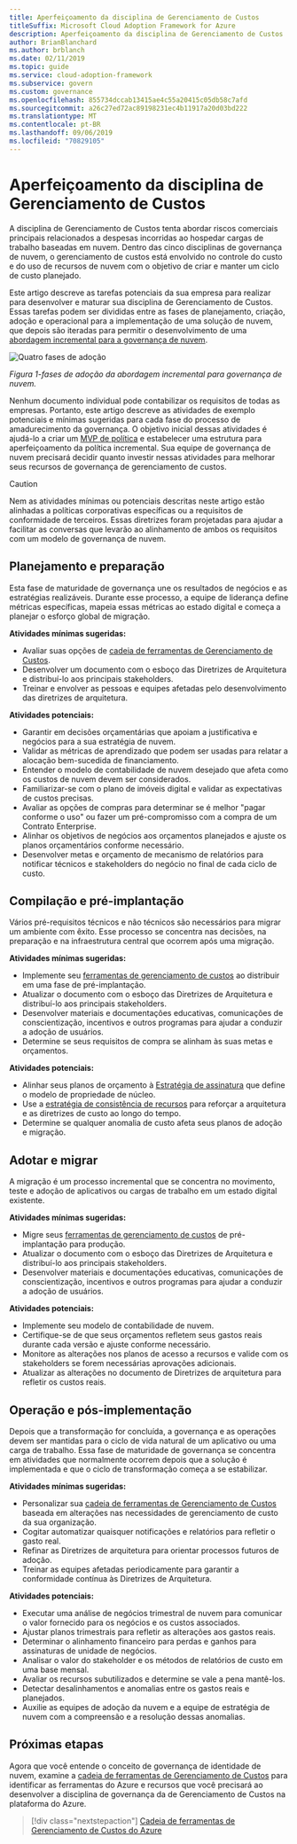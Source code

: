 ```yaml
---
title: Aperfeiçoamento da disciplina de Gerenciamento de Custos
titleSuffix: Microsoft Cloud Adoption Framework for Azure
description: Aperfeiçoamento da disciplina de Gerenciamento de Custos
author: BrianBlanchard
ms.author: brblanch
ms.date: 02/11/2019
ms.topic: guide
ms.service: cloud-adoption-framework
ms.subservice: govern
ms.custom: governance
ms.openlocfilehash: 855734dccab13415ae4c55a20415c05db58c7afd
ms.sourcegitcommit: a26c27ed72ac89198231ec4b11917a20d03bd222
ms.translationtype: MT
ms.contentlocale: pt-BR
ms.lasthandoff: 09/06/2019
ms.locfileid: "70829105"
---
```

# <a name="cost-management-discipline-improvement"></a>Aperfeiçoamento da disciplina de Gerenciamento de Custos

A disciplina de Gerenciamento de Custos tenta abordar riscos comerciais principais relacionados a despesas incorridas ao hospedar cargas de trabalho baseadas em nuvem. Dentro das cinco disciplinas de governança de nuvem, o gerenciamento de custos está envolvido no controle do custo e do uso de recursos de nuvem com o objetivo de criar e manter um ciclo de custo planejado.

Este artigo descreve as tarefas potenciais da sua empresa para realizar para desenvolver e maturar sua disciplina de Gerenciamento de Custos. Essas tarefas podem ser divididas entre as fases de planejamento, criação, adoção e operacional para a implementação de uma solução de nuvem, que depois são iteradas para permitir o desenvolvimento de uma [abordagem incremental para a governança de nuvem](../journeys/index.md#an-incremental-approach-to-cloud-governance).

![Quatro fases de adoção](../../_images/adoption-phases.png)

*Figura 1-fases de adoção da abordagem incremental para governança de nuvem.*

Nenhum documento individual pode contabilizar os requisitos de todas as empresas. Portanto, este artigo descreve as atividades de exemplo potenciais e mínimas sugeridas para cada fase do processo de amadurecimento da governança. O objetivo inicial dessas atividades é ajudá-lo a criar um [MVP de política](../journeys/index.md#an-incremental-approach-to-cloud-governance) e estabelecer uma estrutura para aperfeiçoamento da política incremental. Sua equipe de governança de nuvem precisará decidir quanto investir nessas atividades para melhorar seus recursos de governança de gerenciamento de custos.

> [!CAUTION]
> Nem as atividades mínimas ou potenciais descritas neste artigo estão alinhadas a políticas corporativas específicas ou a requisitos de conformidade de terceiros. Essas diretrizes foram projetadas para ajudar a facilitar as conversas que levarão ao alinhamento de ambos os requisitos com um modelo de governança de nuvem.

## <a name="planning-and-readiness"></a>Planejamento e preparação

Esta fase de maturidade de governança une os resultados de negócios e as estratégias realizáveis. Durante esse processo, a equipe de liderança define métricas específicas, mapeia essas métricas ao estado digital e começa a planejar o esforço global de migração.

**Atividades mínimas sugeridas:**

- Avaliar suas opções de [cadeia de ferramentas de Gerenciamento de Custos](toolchain.md).
- Desenvolver um documento com o esboço das Diretrizes de Arquitetura e distribuí-lo aos principais stakeholders.
- Treinar e envolver as pessoas e equipes afetadas pelo desenvolvimento das diretrizes de arquitetura.

**Atividades potenciais:**

- Garantir em decisões orçamentárias que apoiam a justificativa e negócios para a sua estratégia de nuvem.
- Validar as métricas de aprendizado que podem ser usadas para relatar a alocação bem-sucedida de financiamento.
- Entender o modelo de contabilidade de nuvem desejado que afeta como os custos de nuvem devem ser considerados.
- Familiarizar-se com o plano de imóveis digital e validar as expectativas de custos precisas.
- Avaliar as opções de compras para determinar se é melhor "pagar conforme o uso" ou fazer um pré-compromisso com a compra de um Contrato Enterprise.
- Alinhar os objetivos de negócios aos orçamentos planejados e ajuste os planos orçamentários conforme necessário.
- Desenvolver metas e orçamento de mecanismo de relatórios para notificar técnicos e stakeholders do negócio no final de cada ciclo de custo.

## <a name="build-and-predeployment"></a>Compilação e pré-implantação

Vários pré-requisitos técnicos e não técnicos são necessários para migrar um ambiente com êxito. Esse processo se concentra nas decisões, na preparação e na infraestrutura central que ocorrem após uma migração.

**Atividades mínimas sugeridas:**

- Implemente seu [ferramentas de gerenciamento de custos](toolchain.md) ao distribuir em uma fase de pré-implantação.
- Atualizar o documento com o esboço das Diretrizes de Arquitetura e distribuí-lo aos principais stakeholders.
- Desenvolver materiais e documentações educativas, comunicações de conscientização, incentivos e outros programas para ajudar a conduzir a adoção de usuários.
- Determine se seus requisitos de compra se alinham às suas metas e orçamentos.

**Atividades potenciais:**

- Alinhar seus planos de orçamento à [Estratégia de assinatura](../../decision-guides/subscriptions/index.md) que define o modelo de propriedade de núcleo.
- Use a [estratégia de consistência de recursos](../../decision-guides/resource-consistency/index.md) para reforçar a arquitetura e as diretrizes de custo ao longo do tempo.
- Determine se qualquer anomalia de custo afeta seus planos de adoção e migração.

## <a name="adopt-and-migrate"></a>Adotar e migrar

A migração é um processo incremental que se concentra no movimento, teste e adoção de aplicativos ou cargas de trabalho em um estado digital existente.

**Atividades mínimas sugeridas:**

- Migre seus [ferramentas de gerenciamento de custos](toolchain.md) de pré-implantação para produção.
- Atualizar o documento com o esboço das Diretrizes de Arquitetura e distribuí-lo aos principais stakeholders.
- Desenvolver materiais e documentações educativas, comunicações de conscientização, incentivos e outros programas para ajudar a conduzir a adoção de usuários.

**Atividades potenciais:**

- Implemente seu modelo de contabilidade de nuvem.
- Certifique-se de que seus orçamentos refletem seus gastos reais durante cada versão e ajuste conforme necessário.
- Monitore as alterações nos planos de acesso a recursos e valide com os stakeholders se forem necessárias aprovações adicionais.
- Atualizar as alterações no documento de Diretrizes de arquitetura para refletir os custos reais.

## <a name="operate-and-post-implementation"></a>Operação e pós-implementação

Depois que a transformação for concluída, a governança e as operações devem ser mantidas para o ciclo de vida natural de um aplicativo ou uma carga de trabalho. Essa fase de maturidade de governança se concentra em atividades que normalmente ocorrem depois que a solução é implementada e que o ciclo de transformação começa a se estabilizar.

**Atividades mínimas sugeridas:**

- Personalizar sua [cadeia de ferramentas de Gerenciamento de Custos](toolchain.md) baseada em alterações nas necessidades de gerenciamento de custo da sua organização.
- Cogitar automatizar quaisquer notificações e relatórios para refletir o gasto real.
- Refinar as Diretrizes de arquitetura para orientar processos futuros de adoção.
- Treinar as equipes afetadas periodicamente para garantir a conformidade contínua às Diretrizes de Arquitetura.

**Atividades potenciais:**

- Executar uma análise de negócios trimestral de nuvem para comunicar o valor fornecido para os negócios e os custos associados.
- Ajustar planos trimestrais para refletir as alterações aos gastos reais.
- Determinar o alinhamento financeiro para perdas e ganhos para assinaturas de unidade de negócios.
- Analisar o valor do stakeholder e os métodos de relatórios de custo em uma base mensal.
- Avaliar os recursos subutilizados e determine se vale a pena mantê-los.
- Detectar desalinhamentos e anomalias entre os gastos reais e planejados.
- Auxilie as equipes de adoção da nuvem e a equipe de estratégia de nuvem com a compreensão e a resolução dessas anomalias.

## <a name="next-steps"></a>Próximas etapas

Agora que você entende o conceito de governança de identidade de nuvem, examine a [cadeia de ferramentas de Gerenciamento de Custos](toolchain.md) para identificar as ferramentas do Azure e recursos que você precisará ao desenvolver a disciplina de governança da de Gerenciamento de Custos na plataforma do Azure.

> [!div class="nextstepaction"]
> [Cadeia de ferramentas de Gerenciamento de Custos do Azure](toolchain.md)
